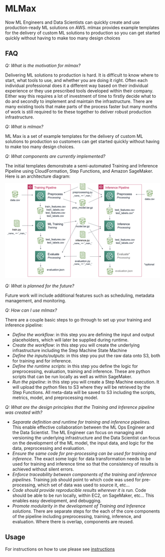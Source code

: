# MLMax

Now ML Engineers and Data Scientists can quickly create and use
production-ready ML solutions on AWS. mlmax provides example templates for the
delivery of custom ML solutions to production so you can get started quickly
without having to make too many design choices

## FAQ

*Q: What is the motivation for mlmax?*

Delivering ML solutions to production is hard. It is difficult to know where to
start, what tools to use, and whether you are doing it right. Often each
individual professional does it a different way based on their individual
experience or they use prescribed tools developed within their company. Either
way this requires a lot of investment of time to firstly decide what to do and
secondly to implement and maintain the infrastructure. There are many existing
tools that make parts of the process faster but many months of work is still
required to tie these together to deliver robust production infrastructure.

*Q: What is mlmax?*

ML Max is a set of example templates for the delivery of custom ML solutions to
production so customers can get started quickly without having to make too many
design choices.

*Q: What components are currently implemented?*

The initial templates demonstrate a semi-automated Training and Inference
Pipeline using CloudFormation, Step Functions, and Amazon SageMaker. Here is an
architecture diagram:

![arch](reports/figures/training-inference.png)

*Q: What is planned for the future?*

Future work will include additional features such as scheduling, metadata
management, and monitoring.

*Q: How can I use mlmax?*

There are a couple basic steps to go through to set up your training and
inference pipeline:

* *Define the workflow*: in this step you are defining the input and output
  placeholders, which will later be supplied during runtime.
* *Create the workflow*: in this step you will create the underlying
  infrastructure including the Step Machine State Machine
* *Define the inputs/outputs*: in this step you put the raw data onto S3, both
  for training and for inference.
* *Define the runtime scripts*: in this step you define the logic for
  preprocessing, evaluation, training and inference. These are python scripts
that can be run locally as well as within SageMaker.
* *Run the pipeline*: in this step you will create a Step Machine execution. It
  will upload the python files to S3 where they will be retrieved by the Step
Functions. All meta-data will be saved to S3 including the scripts, metrics,
model, and preprocessing model.

*Q: What are the design principles that the Training and Inference pipeline was
created with?*

* *Separate definition and runtime for training and inference pipelines.* This
  enable effective collaboration between the ML Ops Engineer and the Data
Scientist. The ML Engineer can focus on managing and versioning the underlying
infrastructure and the Data Scientist can focus on the development of the ML
model, the input data, and logic for the data, preprocessing and evaluation.
* *Ensure the same code for pre-processing can be used for training and
  inference.* The exact some logic for data transformation needs to be used for
training and inference time so that the consistency of results is achieved
without silent errors.
* *Enforce traceability between components of the training and inference
  pipelines.* Training job should point to which code was used for
pre-processing, which set of data was used to source it, etc... 
* *Code should provide reproducible results wherever it is run.* Code should be
  able to be run locally, within EC2, on SageMaker, etc... This enables easy
development, and debugging.
* *Promote modularity in the development of Training and Inference solutions.*
  There are separate steps for the each of the core components of the pipeline
including preprocessing, training, inference, and evaluation. Where there is
overlap, components are reused.

## Usage

For instructions on how to use please see [instructions](modules/pipeline/README.md)

